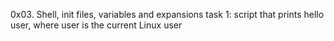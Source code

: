0x03. Shell, init files, variables and expansions
task 1: script that prints hello user, where user is the current Linux user

